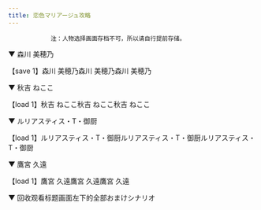 ```yaml
---
title: 恋色マリアージュ攻略
---
```


                注：人物选择画面存档不可，所以请自行提前存储。

▼ 森川 美穂乃

【save 1】森川 美穂乃森川 美穂乃森川 美穂乃

▼ 秋吉 ねここ

【load 1】秋吉 ねここ秋吉 ねここ秋吉 ねここ

▼ ルリアスティス・T・御厨

【load 1】ルリアスティス・T・御厨ルリアスティス・T・御厨ルリアスティス・T・御厨

▼ 鷹宮 久遠

【load 1】鷹宮 久遠鷹宮 久遠鷹宮 久遠

▼ 回收观看标题画面左下的全部おまけシナリオ
              

